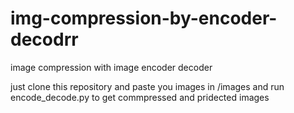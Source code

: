# img-compression-by-encoder-decodrr
image compression with image encoder decoder

just clone this repository and paste you images in /images 
and run encode_decode.py to get commpressed and pridected images
